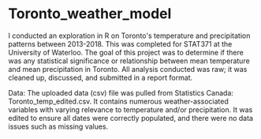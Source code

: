 # Toronto_weather_model
I conducted an exploration in R on Toronto's temperature and precipitation patterns between 2013-2018. This was completed for STAT371 at the University of Waterloo. The goal of this project was to determine if there was any statistical significance or relationship between mean temperature and mean precipitation in Toronto. All analysis conducted was raw; it was cleaned up, discussed, and submitted in a report format. 
 
Data: The uploaded data (csv) file was pulled from Statistics Canada: Toronto_temp_edited.csv. It contains numerous weather-associated variables with varying relevance to temperature and/or precipitation. It was edited to ensure all dates were correctly populated, and there were no data issues such as missing values.
